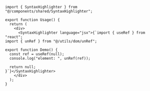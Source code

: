 ﻿```tsx
import { SyntaxHighlighter } from "@/components/shared/SyntaxHighlighter";

export function Usage() {
  return (
    <div>
      <SyntaxHighlighter language="jsx">{`import { useRef } from "react";
import { unRef } from "@/utils/dom/unRef";
      
export function Demo() {
  const ref = useRef(null);
  console.log("element: ", unRef(ref));

  return null;
}`}</SyntaxHighlighter>
    </div>
  );
}

```

